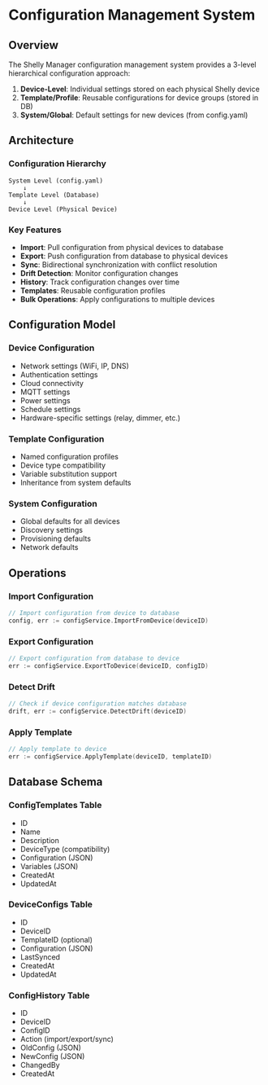 # Configuration Management System

## Overview

The Shelly Manager configuration management system provides a 3-level hierarchical configuration approach:

1. **Device-Level**: Individual settings stored on each physical Shelly device
2. **Template/Profile**: Reusable configurations for device groups (stored in DB)
3. **System/Global**: Default settings for new devices (from config.yaml)

## Architecture

### Configuration Hierarchy

```
System Level (config.yaml)
    ↓
Template Level (Database)
    ↓
Device Level (Physical Device)
```

### Key Features

- **Import**: Pull configuration from physical devices to database
- **Export**: Push configuration from database to physical devices
- **Sync**: Bidirectional synchronization with conflict resolution
- **Drift Detection**: Monitor configuration changes
- **History**: Track configuration changes over time
- **Templates**: Reusable configuration profiles
- **Bulk Operations**: Apply configurations to multiple devices

## Configuration Model

### Device Configuration
- Network settings (WiFi, IP, DNS)
- Authentication settings
- Cloud connectivity
- MQTT settings
- Power settings
- Schedule settings
- Hardware-specific settings (relay, dimmer, etc.)

### Template Configuration
- Named configuration profiles
- Device type compatibility
- Variable substitution support
- Inheritance from system defaults

### System Configuration
- Global defaults for all devices
- Discovery settings
- Provisioning defaults
- Network defaults

## Operations

### Import Configuration
```go
// Import configuration from device to database
config, err := configService.ImportFromDevice(deviceID)
```

### Export Configuration
```go
// Export configuration from database to device
err := configService.ExportToDevice(deviceID, configID)
```

### Detect Drift
```go
// Check if device configuration matches database
drift, err := configService.DetectDrift(deviceID)
```

### Apply Template
```go
// Apply template to device
err := configService.ApplyTemplate(deviceID, templateID)
```

## Database Schema

### ConfigTemplates Table
- ID
- Name
- Description
- DeviceType (compatibility)
- Configuration (JSON)
- Variables (JSON)
- CreatedAt
- UpdatedAt

### DeviceConfigs Table
- ID
- DeviceID
- TemplateID (optional)
- Configuration (JSON)
- LastSynced
- CreatedAt
- UpdatedAt

### ConfigHistory Table
- ID
- DeviceID
- ConfigID
- Action (import/export/sync)
- OldConfig (JSON)
- NewConfig (JSON)
- ChangedBy
- CreatedAt